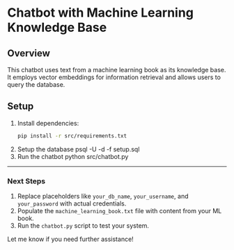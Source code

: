 # Chatbot with Machine Learning Knowledge Base

## Overview
This chatbot uses text from a machine learning book as its knowledge base. It employs vector embeddings for information retrieval and allows users to query the database.

## Setup
1. Install dependencies:
   ```bash
   pip install -r src/requirements.txt
2. Setup the database
   psql -U <username> -d <dbname> -f setup.sql
3. Run the chatbot
   python src/chatbot.py

---

### Next Steps

1. Replace placeholders like `your_db_name`, `your_username`, and `your_password` with actual credentials.
2. Populate the `machine_learning_book.txt` file with content from your ML book.
3. Run the `chatbot.py` script to test your system.

Let me know if you need further assistance!


